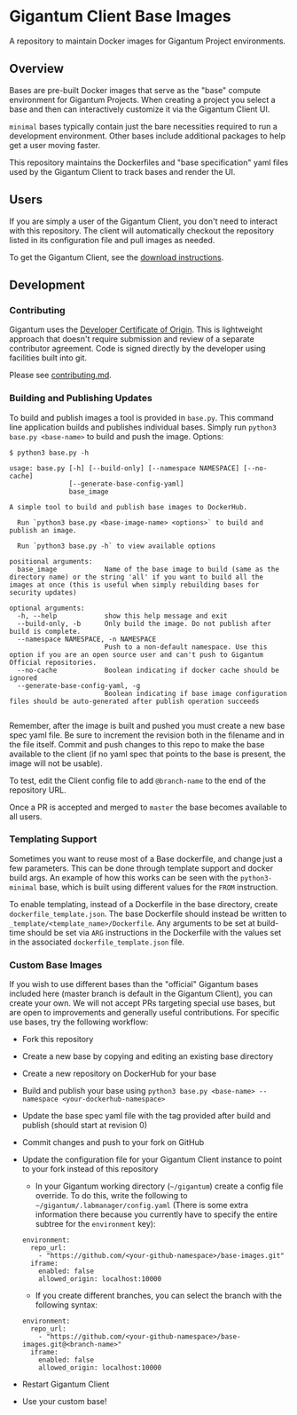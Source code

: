 # Gigantum Client Base Images

A repository to maintain Docker images for Gigantum Project environments. 

## Overview

Bases are pre-built Docker images that serve as the "base" compute environment for Gigantum Projects. When creating a
project you select a base and then can interactively customize it via the Gigantum Client UI.

`minimal` bases typically contain just the bare necessities required to run a development environment. Other bases
include additional packages to help get a user moving faster.

This repository maintains the Dockerfiles and "base specification" yaml files used by the Gigantum Client to track bases and render the UI.


## Users

If you are simply a user of the Gigantum Client, you don't need to interact with this repository. The client will
automatically checkout the repository listed in its configuration file and pull images as needed.

To get the Gigantum Client, see the [download instructions](https://gigantum.com/download).


## Development

### Contributing

Gigantum uses the [Developer Certificate of Origin](https://developercertificate.org/). 
This is lightweight approach that doesn't require submission and review of a
separate contributor agreement.  Code is signed directly by the developer using
facilities built into git.

Please see [contributing.md](contributing.md).

### Building and Publishing Updates

To build and publish images a tool is provided in `base.py`. This command line application builds and publishes
individual bases. Simply run `python3 base.py <base-name>` to build and push the image. Options:


```
$ python3 base.py -h

usage: base.py [-h] [--build-only] [--namespace NAMESPACE] [--no-cache]
               [--generate-base-config-yaml]
               base_image

A simple tool to build and publish base images to DockerHub. 

  Run `python3 base.py <base-image-name> <options>` to build and publish an image.

  Run `python3 base.py -h` to view available options

positional arguments:
  base_image            Name of the base image to build (same as the directory name) or the string 'all' if you want to build all the images at once (this is useful when simply rebuilding bases for security updates)

optional arguments:
  -h, --help            show this help message and exit
  --build-only, -b      Only build the image. Do not publish after build is complete.
  --namespace NAMESPACE, -n NAMESPACE
                        Push to a non-default namespace. Use this option if you are an open source user and can't push to Gigantum Official repositories.
  --no-cache            Boolean indicating if docker cache should be ignored
  --generate-base-config-yaml, -g
                        Boolean indicating if base image configuration files should be auto-generated after publish operation succeeds


```

Remember, after the image is built and pushed you must create a new base spec yaml file. Be sure to increment the 
revision both in the filename and in the file itself. Commit and push changes to this repo to make the base available
to the client (if no yaml spec that points to the base is present, the image will not be usable).

To test, edit the Client config file to add `@branch-name` to the end of the repository URL.

Once a PR is accepted and merged to `master` the base becomes available to all users.

### Templating Support

Sometimes you want to reuse most of a Base dockerfile, and change just a few parameters. This can be done through 
template support and docker build args. An example of how this works can be seen with the `python3-minimal` base, 
which is built using different values for the `FROM` instruction.

To enable templating, instead of a Dockerfile in the base directory, create `dockerfile_template.json`. The base
Dockerfile should instead be written to `_template/<template_name>/Dockerfile`. Any arguments to be set at build-time 
should be set via `ARG` instructions in the Dockerfile with the values set in the associated `dockerfile_template.json`
file.

### Custom Base Images

If you wish to use different bases than the "official" Gigantum bases included here (master branch is default in the
Gigantum Client), you can create your own. We will not accept PRs targeting special use bases, but are open to 
improvements and generally useful contributions. For specific use bases, try the following workflow:

- Fork this repository
- Create a new base by copying and editing an existing base directory
- Create a new repository on DockerHub for your base
- Build and publish your base using `python3 base.py <base-name> --namespace <your-dockerhub-namespace>`
- Update the base spec yaml file with the tag provided after build and publish (should start at revision 0)
- Commit changes and push to your fork on GitHub
- Update the configuration file for your Gigantum Client instance to point to your fork instead of this repository
    - In your Gigantum working directory (`~/gigantum`) create a config file override. To do this, write the following to
    `~/gigantum/.labmanager/config.yaml` (There is some extra information there because you currently have to specify 
    the entire subtree for the `environment` key):
    
    ```    
    environment:
      repo_url:
        - "https://github.com/<your-github-namespace>/base-images.git"    
      iframe:
        enabled: false
        allowed_origin: localhost:10000
    ```
    - If you create different branches, you can select the branch with the following syntax:

    ```    
    environment:
      repo_url:
        - "https://github.com/<your-github-namespace>/base-images.git@<branch-name>"    
      iframe:
        enabled: false
        allowed_origin: localhost:10000
    ```
- Restart Gigantum Client
- Use your custom base!
